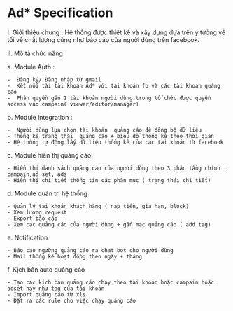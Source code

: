 # Ad* Specification
					
I. Giới thiệu chung :
	Hệ thống được thiết kế và xây dựng dựa trên ý tưởng về tối về chất lượng cũng như báo cáo
của người dùng trên facebook.

II. Mô tả chức năng


a. Module Auth :

	-  Đăng ký/ Đăng nhập từ gmail 
	-  Kết nối tài tài khoản Ad* với tài khoản fb và các tài khoản quảng cáo
	-  Phân quyền gắn 1 tài khoản người dùng trong tổ chức được quyền access vào campain( viewer/editor/manager)

b. Module integration :

	-  Người dùng lựa chọn tài khoản  quảng cáo để đồng bộ dữ liệu
	- Thống kê trạng thái  quảng cáo + biểu đồ thống kê theo thời gian
	- Hệ thống tự động lấy dữ liệu thống kê của các tài khoản từ facebook
	

c. Module hiển thị quảng cáo: 

	- Hiển thị danh sách quảng cáo của người dùng theo 3 phân tầng chính : 			campain,ad set, ads
	- Hiển thị chi tiết thống tin các phân mục ( trạng thái chi tiết)
	
d. Module quản trị hệ thống

	- Quản lý tài khoản khách hàng ( nạp tiền, gia hạn, block)
	- Xem lượng request
	- Export báo cáo
	- Xem các quảng cáo của người dùng + gắn mác quảng cáo ( add tag)

e. Notification

	- Báo cáo ngưỡng quảng cáo ra chat bot cho người dùng
	- Mail thống kê hoạt đồng theo ngày + tháng
	
f. Kịch bản auto quảng cáo 

	- Tạo các kịch bản quảng cáo chạy theo tài khoản hoặc campain hoặc adset hay như tag của tài khoản
	- Import quảng cáo từ xls.
	- Đặt ra các rule cho việc chạy quảng cáo

